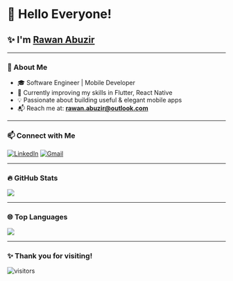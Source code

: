 # 👋 Hello Everyone!
## ✨ I'm [Rawan Abuzir](https://www.linkedin.com/in/rawankhaled-rk/)

---

### 💫 About Me
- 🎓 Software Engineer | Mobile Developer
- 🌱 Currently improving my skills in Flutter, React Native 
- 💡 Passionate about building useful & elegant mobile apps
- 📬 Reach me at: **rawan.abuzir@outlook.com**

---

### 📫 Connect with Me
[![LinkedIn](https://img.shields.io/badge/-LinkedIn-0077B5?style=for-the-badge&logo=linkedin&logoColor=white)](https://www.linkedin.com/in/rawankhaled-rk/)
[![Gmail](https://img.shields.io/badge/-Outlook-0078D4?style=for-the-badge&logo=microsoft-outlook&logoColor=white)](mailto:rawan.abuzir@outlook.com)

---

### 🔥 GitHub Stats

<img align="center" src="https://github-readme-stats.vercel.app/api?username=rawanabuzir&show_icons=true&theme=blueberry_duo" />

---

### 🌐 Top Languages

<img align="center" src="https://github-readme-stats.vercel.app/api/top-langs/?username=rawanabuzir&layout=compact&theme=blueberry_duo" />

---

### ✨ Thank you for visiting!

![visitors](https://visitor-badge.laobi.icu/badge?page_id=rawanabuzir.readme)
